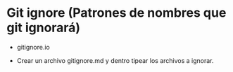 # Git ignore (Patrones de nombres que git ignorará)

* gitignore.io

* Crear un archivo gitignore.md y dentro tipear los archivos a ignorar.